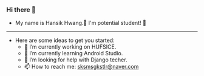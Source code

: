 ### Hi there 👋
- My name is Hansik Hwang.🐳 I'm potential student! 🌟

----------

- Here are some ideas to get you started:
  - 🔭 I’m currently working on HUFSICE.
  - 🌱 I’m currently learning Android Studio.
  - 🤔 I’m looking for help with Django techer.
  - 📫 How to reach me: sksmsgkstlr@naver.com
